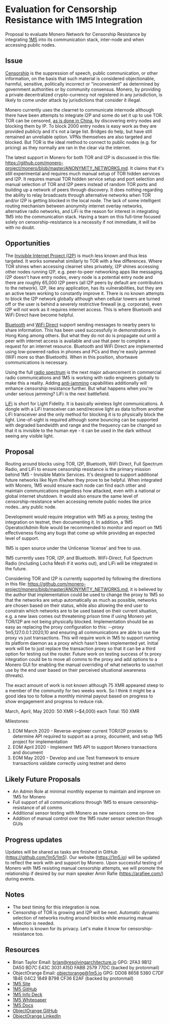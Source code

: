 # Evaluation for Censorship Resistance with 1M5 Integration
Proposal to evaluate Monero Network for Censorship Resistance by integrating [1M5](https://1m5.io) into its communication stack, inter-node and when accessing public nodes.

## Issue
[Censorship](https://en.wikipedia.org/wiki/Censorship) is the suppression of speech, public communication, or other information, on the basis that such material is considered objectionable, harmful, sensitive, politically incorrect or "inconvenient" as determined by government authorities or by community consensus. Monero, by providing a private decentralized crypto-currency not registered in any jurisdiction, is likely to come under attack by jurisdictions that consider it illegal.

Monero currently uses the clearnet to communicate internode although there have been attempts to integrate I2P and some do set it up to use TOR. TOR can be censored, [as is done in China](https://en.wikipedia.org/wiki/Internet_censorship_in_China#Using_Tor_and_DPI-resistant_tools), by discovering entry nodes and blocking them by IP. To block 2000 entry nodes is easy work as they are provided publicly and it's not a large list. Bridges do help, but have still remained an unreliable option. VPNs themselves are also targeted and blocked. But TOR is the ideal method to connect to public nodes (e.g. for pricing) as they normally are ran in the clear via the internet.

The latest support in Monero for both TOR and I2P is discussed in this file: https://github.com/monero-project/monero/blob/master/ANONYMITY_NETWORKS.md. It claims that it's still experimental and requires much manual setup of TOR hidden services and I2P. It requires manual TOR hidden service setup and port selection and manual selection of TOR and I2P peers instead of random TOR ports and building up a network of peers through discovery. It does nothing regarding the ability to relay broadcasts through alternative networks when TOR and/or I2P is getting blocked in the local node. The lack of some intelligent routing mechanism between anonymity internet overlay networks, alternative radio networks, and LiFi is the reason for interest in integrating 1M5 into the communication stack. Having a team on this full-time focused solely on censorship-resistance is a necessity if not immediate, it will be with no doubt.

## Opportunities
The [Invisible Internet Project (I2P)](https://geti2p.net/en/) is much less known and thus less targeted. It works somewhat similarly to TOR with a few differences. Where TOR shines when accessing clearnet sites privately, I2P shines accessing other nodes running I2P, e.g. peer-to-peer networking apps like messaging. I2P doesn't have entry nodes, every node is a potential entry node and there are roughly 65,000 I2P peers (all I2P peers by default are contributors to the network). I2P, like any application, has its vulnerabilities, but they are an active team working to constantly improve it. There is no known attempts to block the I2P network globally although when cellular towers are turned off or the user is behind a severely restrictive firewall (e.g. corporate), even I2P will not work as it requires internet access. This is where Bluetooth and WiFi Direct have become helpful.

[Bluetooth](https://en.m.wikipedia.org/wiki/Bluetooth) and [WiFi Direct](https://en.wikipedia.org/wiki/Wi-Fi_Direct) support sending messages to nearby peers to share information. This has been used successfully in demonstrations in Hong Kong among others. But what they do not do is propagate out until a peer with internet access is available and use that peer to complete a request for an internet resource. Bluetooth and WiFi Direct are implemented using low-powered radios in phones and PCs and they're easily jammed (WiFi more so than Bluetooth). When in this position, shortwave communications is necessary.

Using the full [radio spectrum](https://en.wikipedia.org/wiki/Radio_spectrum) is the next major advancement in commercial radio communications and 1M5 is working with radio engineers globally to make this a reality. Adding [anti-jamming](https://en.wikipedia.org/wiki/Electronic_counter-countermeasure) capabilities additionally will enhance censorship resistance further. But what happens when you're under serious jamming? LiFi is the next battlefield.

[LiFi](https://en.wikipedia.org/wiki/Li-Fi) is short for Light Fidelity. It is basically wireless light communications. A dongle with a LiFi transceiver can send/receive light as data to/from another LiFi transceiver and the only method for blocking it is to physically block the light. Line-of-sight is required although some bouncing can be supported with degraded bandwidth and range and the frequency can be changed so that it is invisible to the human eye - it can be used in the dark without seeing any visible light.

## Proposal
Routing around blocks using TOR, I2P, Bluetooth, WiFi Direct, Full Spectrum Radio, and LiFi to ensure censorship resistance is the primary mission behind 1M5 - Invisible Matrix Services. It's designed to support additional future networks like Nym if/when they prove to be helpful. When integrated with Monero, 1M5 would ensure each node can find each other and maintain communications regardless how attacked, even with a national or global internet shutdown. It would also ensure the same level of censorship-resistance when accessing remote public nodes like price nodes...any public node.

Development would require integration with 1M5 as a proxy, testing the integration on testnet, then documenting it. In addition, a 1M5 Operator/Admin Role would be recommended to monitor and report on 1M5 effectiveness fixing any bugs that come up while providing an expected level of support.

1M5 is open source under the Unlicense 'license' and free to use.

1M5 currently uses TOR, I2P, and Bluetooth. WiFi-Direct, Full Spectrum Radio (including Locha Mesh if it works out), and LiFi will be integrated in the future.

Considering TOR and I2P is currently supported by following the directions in this file: https://github.com/monero-project/monero/blob/master/ANONYMITY_NETWORKS.md, it is believed by the author that implementation could be used to change the proxy to 1M5 so that the networks are setup automatically as much as possible, networks are chosen based on their status, while also allowing the end user to constrain which networks are to be used based on their current situation, e.g. a new laws comes out threatening prison time if using Monero yet TOR/I2P are not being physically blocked. Implementation should be as easy as replacing the proxy configuration to this: --proxy 1m5,127.0.0.1:2020,10 and ensuring all communications are able to use the proxy vs just transactions. This will require work in 1M5 to support running its platform daemon as a proxy which hasn't been implemented yet. Initial work will be to just replace the transaction proxy so that it can be a third option for testing out the router. Future work on testing success of tx proxy integration could be to move all comms to the proxy and add options to a Monero GUI for enabling the manual overriding of what networks to use/not use by the end user based on their perceived situational awareness (threats).

The exact amount of work is not known although 75 XMR appeared steep to a member of the community for two weeks work. So I think it might be a good idea too to follow a monthly minimal payout based on progress to show engagement and progress to reduce risk.

March, April, May 2020: 50 XMR (~$4,000) each
Total: 150 XMR

Milestones:

1. EOM March 2020 - Reverse-engineer current TOR/I2P proxies to determine API required to support as a proxy, document, and setup 1M5 project for implementation
2. EOM April 2020 - Implement 1M5 API to support Monero transactions and document
3. EOM May 2020 - Develop and use Test framework to ensure transactions validate correctly using testnet and demo

## Likely Future Proposals

* An Admin Role at minimal monthly expense to maintain and improve on 1M5 for Monero
* Full support of all communications through 1M5 to ensure censorship-resistance of all comms
* Additional sensor testing with Monero as new sensors come on-line
* Addition of manual control over the 1M5 router sensor selection through GUIs

## Progress updates

Updates will be shared as tasks are finished in GitHub (https://github.com/1m5/1m5). Our website (https://1m5.io) will be updated to reflect the work with and support by Monero. Upon successful testing of Monero with 1M5 resisting manual censorship attempts, we will promote the relationship if desired by our main speaker Amin Rafie (https://arafiee.com/) during events.

## Notes
* The best timing for this integration is now. 
* Censorship of TOR is growing and I2P will be next. Automatic dynamic selection of networks routing around blocks while ensuring manual selection is needed.
* Monero is known for its privacy. Let's make it know for censorship-resistance too.

## Resources
* Brian Taylor Email: [brian@resolvingarchitecture.io](mailto:brian@resolvingarchitecture.io) GPG: 2FA3 9B12 DA50 BD7C E43C 3031 A15D FABB 2579 77DC (backed by protonmail)
* ObjectOrange Email: [objectorange@1m5.io](mailto:objectorange@1m5.io) GPG: DD08 8658 5380 C7DF 1B4E 04C2 1849 B798 CF36 E2AF (backed by protonmail)
* [1M5 Site](https://1m5.io/)
* [1M5 GitHub](https://github.com/1m5)
* [1M5 Info Deck](https://1m5.io/assets/pdf/1m5-info-deck.pdf)
* [1M5 Whitepaper](https://1m5.io/assets/pdf/1m5-wp.pdf)
* [1M5 Docs](https://github.com/1m5/1m5-docs)
* [ObjectOrange GitHub](https://github.com/objectorange)
* [ObjectOrange LinkedIn](https://www.linkedin.com/in/decentralizationarchitect/)
